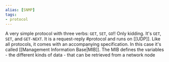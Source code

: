 ```yaml
---
alias: [SNMP]
tags:
- protocol
---
```

A very simple protocol with three verbs: `GET`, `SET`, `GO`!! Only kidding. It's `GET`, `SET`, and `GET-NEXT`. It is a request-reply #protocol and runs on [[UDP]]. Like all protocols, it comes with an accompanying specification. In this case it's called [[Management Information Base|MIB]]. The MIB defines the variables - the different kinds of data - that can be retrieved from a network node